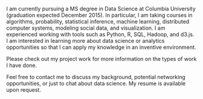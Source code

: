 I am currently pursuing a MS degree in Data Science at Columbia University (graduation expected December 2015). In particular, I am taking courses in algorithms, probability, statistical inference, machine learning, distributed computer systems, modeling social data, and visualization. I am experienced working with tools such as Python, R, SQL, Hadoop, and d3.js. I am interested in learning more about data science or analytics opportunities so that I can apply my knowledge in an inventive environment.

Please check out my project work for more information on the types of work I have done. 

Feel free to contact me to discuss my background, potential networking opportunities, or just to chat about data science. My resume is available upon request.
